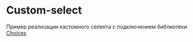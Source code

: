 # Custom-select

Пример реализации кастомного селекта с подключением библиотеки [Choices](https://github.com/Choices-js/Choices)
